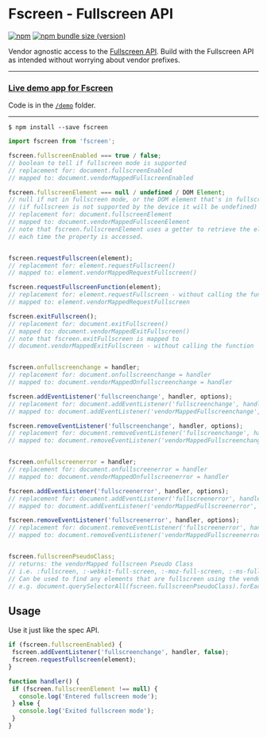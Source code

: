 # Fscreen - Fullscreen API

[![npm](https://img.shields.io/npm/dm/fscreen?label=npm)](https://www.npmjs.com/package/fscreen) [![npm bundle size (version)](https://img.shields.io/bundlephobia/minzip/fscreen?color=purple)](https://bundlephobia.com/result?p=fscreen)

Vendor agnostic access to the [Fullscreen API](https://developer.mozilla.org/en-US/docs/Web/API/Fullscreen_API). Build with the Fullscreen API as intended without worrying about vendor prefixes.

---

### [Live demo app for Fscreen](https://fscreen.rafgraph.dev)

Code is in the [`/demo`](/demo) folder.

---

```shell
$ npm install --save fscreen
```

```javascript
import fscreen from 'fscreen';

fscreen.fullscreenEnabled === true / false;
// boolean to tell if fullscreen mode is supported
// replacement for: document.fullscreenEnabled
// mapped to: document.vendorMappedFullscreenEnabled

fscreen.fullscreenElement === null / undefined / DOM Element;
// null if not in fullscreen mode, or the DOM element that's in fullscreen mode
// (if fullscreen is not supported by the device it will be undefined)
// replacement for: document.fullscreenElement
// mapped to: document.vendorMappedFullsceenElement
// note that fscreen.fullscreenElement uses a getter to retrieve the element
// each time the property is accessed.


fscreen.requestFullscreen(element);
// replacement for: element.requestFullscreen()
// mapped to: element.vendorMappedRequestFullscreen()

fscreen.requestFullscreenFunction(element);
// replacement for: element.requestFullscreen - without calling the function
// mapped to: element.vendorMappedRequestFullscreen

fscreen.exitFullscreen();
// replacement for: document.exitFullscreen()
// mapped to: document.vendorMappedExitFullscreen()
// note that fscreen.exitFullscreen is mapped to
// document.vendorMappedExitFullscreen - without calling the function


fscreen.onfullscreenchange = handler;
// replacement for: document.onfullscreenchange = handler
// mapped to: document.vendorMappedOnfullscreenchange = handler

fscreen.addEventListener('fullscreenchange', handler, options);
// replacement for: document.addEventListener('fullscreenchange', handler, options)
// mapped to: document.addEventListener('vendorMappedFullscreenchange', handler, options)

fscreen.removeEventListener('fullscreenchange', handler, options);
// replacement for: document.removeEventListener('fullscreenchange', handler, options)
// mapped to: document.removeEventListener('vendorMappedFullscreenchange', handler, options)


fscreen.onfullscreenerror = handler;
// replacement for: document.onfullscreenerror = handler
// mapped to: document.vendorMappedOnfullscreenerror = handler

fscreen.addEventListener('fullscreenerror', handler, options);
// replacement for: document.addEventListener('fullscreenerror', handler, options)
// mapped to: document.addEventListener('vendorMappedFullscreenerror', handler, options)

fscreen.removeEventListener('fullscreenerror', handler, options);
// replacement for: document.removeEventListener('fullscreenerror', handler, options)
// mapped to: document.removeEventListener('vendorMappedFullscreenerror', handler, options)


fscreen.fullscreenPseudoClass;
// returns: the vendorMapped fullscreen Pseudo Class
// i.e. :fullscreen, :-webkit-full-screen, :-moz-full-screen, :-ms-fullscreen
// Can be used to find any elements that are fullscreen using the vendorMapped Pseudo Class 
// e.g. document.querySelectorAll(fscreen.fullscreenPseudoClass).forEach(...);
```

## Usage

Use it just like the spec API.

```javascript
if (fscreen.fullscreenEnabled) {
 fscreen.addEventListener('fullscreenchange', handler, false);
 fscreen.requestFullscreen(element);
}

function handler() {
 if (fscreen.fullscreenElement !== null) {
   console.log('Entered fullscreen mode');
 } else {
   console.log('Exited fullscreen mode');
 }
}
```
